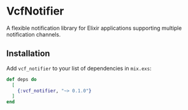 # VcfNotifier

A flexible notification library for Elixir applications supporting multiple notification channels.

## Installation

Add `vcf_notifier` to your list of dependencies in `mix.exs`:

```elixir
def deps do
  [
    {:vcf_notifier, "~> 0.1.0"}
  ]
end
